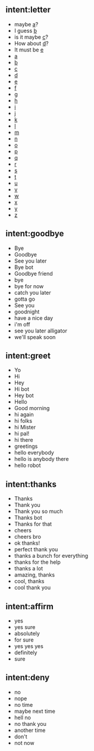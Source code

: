 ## intent:letter
- maybe [a](letter)?
- I guess [b](letter)
- is it maybe [c](letter)?
- How about [d](letter)?
- It must be [e](letter)
- [a](letter)
- [b](letter)
- [c](letter)
- [d](letter)
- [e](letter)
- [f](letter)
- [g](letter)
- [h](letter)
- [i](letter)
- [j](letter)
- [k](letter)
- [l](letter)
- [m](letter)
- [n](letter)
- [o](letter)
- [p](letter)
- [q](letter)
- [r](letter)
- [s](letter)
- [t](letter)
- [u](letter)
- [v](letter)
- [w](letter)
- [x](letter)
- [y](letter)
- [z](letter)

## intent:goodbye
- Bye
- Goodbye
- See you later
- Bye bot
- Goodbye friend
- bye
- bye for now
- catch you later
- gotta go
- See you
- goodnight
- have a nice day
- i'm off
- see you later alligator
- we'll speak soon

## intent:greet
- Yo
- Hi
- Hey
- Hi bot
- Hey bot
- Hello
- Good morning
- hi again
- hi folks
- hi Mister
- hi pal!
- hi there
- greetings
- hello everybody
- hello is anybody there
- hello robot

## intent:thanks
- Thanks
- Thank you
- Thank you so much
- Thanks bot
- Thanks for that
- cheers
- cheers bro
- ok thanks!
- perfect thank you
- thanks a bunch for everything
- thanks for the help
- thanks a lot
- amazing, thanks
- cool, thanks
- cool thank you

## intent:affirm
- yes
- yes sure
- absolutely
- for sure
- yes yes yes
- definitely
- sure


## intent:deny
- no
- nope
- no time
- maybe next time
- hell no
- no thank you
- another time
- don't
- not now
